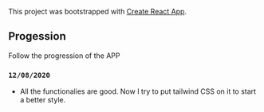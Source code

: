 This project was bootstrapped with [Create React App](https://github.com/facebook/create-react-app).

## Progession

Follow the progression of the APP

### `12/08/2020`

- All the functionalies are good. Now I try to put tailwind CSS on it to start a better style. 




